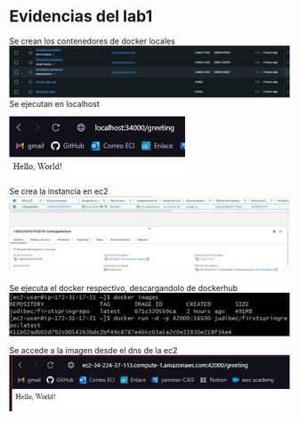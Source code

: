 # Evidencias del lab1

Se crean los contenedores de docker locales
![img_4.png](img_4.png)
Se ejecutan en localhost

![img_1.png](img_1.png)

Se crea la instancia en ec2
![img_3.png](img_3.png)

Se ejecuta el docker respectivo, descargandolo de dockerhub
![img_2.png](img_2.png)

Se accede a la imagen desde el dns de la ec2
![img.png](img.png)

